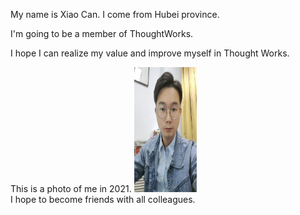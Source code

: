 My name is Xiao Can.
I come from Hubei province.

I'm going to be a member of ThoughtWorks.

I hope I can realize my value and improve myself in Thought Works.

This is a photo of me in 2021. 
<img src="https://github.com/xiao0497/.github/blob/main/profile/assets/xiao.jpg" width="100" height="200"/><br/>
I hope to become friends with all colleagues.

